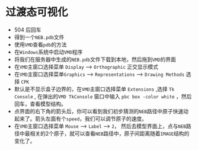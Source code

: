 # 过渡态可视化

- 504 后回车
- 得到一个`NEB.pdb`文件
- 使用`VMD`查看`pdb`的方法
- 在`Windows`系统中启动`VMD`程序
- 将我们在服务器中生成的`NEB.pdb`文件下载到本地，然后拖到`VMD`的界面
- 在`VMD`主窗口选择菜单 `Display` –> `Orthographic` 正交显示模式
- 在`VMD`主窗口选择菜单`Graphics` –> `Representations` –> `Drawing Methods` 选择 `CPK`
- 默认是不显示盒子边界的，在`VMD`主窗口选择菜单 `Extensions` ,选择 `Tk Console` , 在弹出的`VMD TkConsole` 窗口中输入 `pbc box -color white` ，然后回车，查看模型结构。
- 点界面的右下角的箭头后，你可以看到我们初步猜测的`NEB`路径中原子快速动起来了。箭头左面有个`speed`，我们可以调节原子的速度。
- 在`VMD`主窗口选择菜单 `Mouse` –> `Label` –> `2`， 然后去模型界面上，点与`NEB`路径中最相关的2个原子，就可以查看`NEB`路径中，原子间距离随着`IMAGE`结构的变化了。